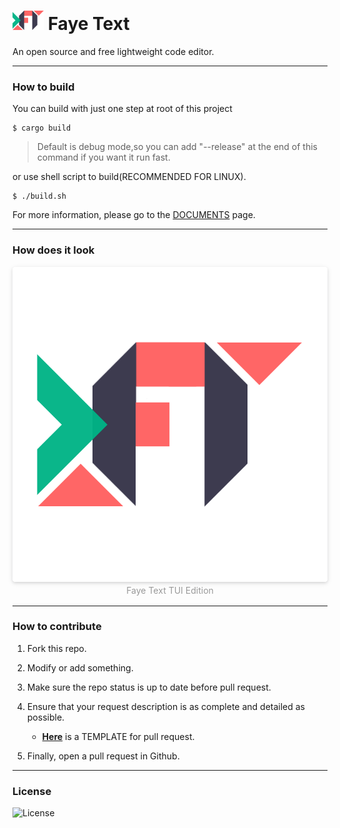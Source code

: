 # ![](res/icon-c50.png) **Faye Text**

An open source and free lightweight code editor.

---

### **How to build**

You can build with just one step at root of this project

```
$ cargo build
```

>Default is debug mode,so you can add "--release" at the end of this command if you want it run fast.

or use shell script to build(RECOMMENDED FOR LINUX).

```
$ ./build.sh
```

For more information, please go to the [DOCUMENTS](https://alchepic.com/faye-text) page.

---

### **How does it look**

<center>
    <img style="border-radius: 0.3125em;box-shadow: 0 2px 4px 0 rgba(34,36,38,.12),0 2px 10px 0 rgba(34,36,38,.08);" src="res/icon-origin.png">
    <br>
    <div style="color: #999;padding: 2px;">Faye Text TUI Edition</div>
</center>

---

### **How to contribute**
1. Fork this repo.

2. Modify or add something.

3. Make sure the repo status is up to date before pull request.

4. Ensure that your request description is as complete and detailed as possible.
    
    - [**Here**](PRTEMPLATE.md) is a TEMPLATE for pull request.

5. Finally, open a pull request in Github.

---

### **License**

![License](https://img.shields.io/github/license/alchepic/faye-text?color=green&style=flat-square)

